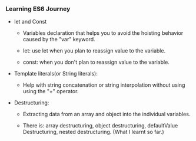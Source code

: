 ### Learning ES6 Journey

- let and Const
    - Variables declaration that helps you to avoid the hoisting behavior caused by the "var" keyword.

    - let: use let when you plan to reassign value to the variable.
    - const: when you don't plan to reassign value to the variable. 

- Template literals(or String literals):
    - Help with string concatenation or string interpolation without using using the "+" operator.

- Destructuring: 
    - Extracting data from an array and object into the individual variables.

    - There is: array destructuring, object destructuring, defaultValue Destructuring, nested destructuring. (What I learnt so far.)  
    